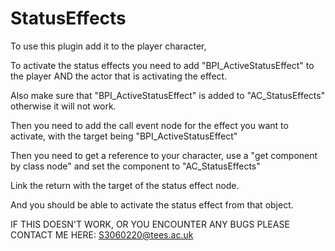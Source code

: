 # StatusEffects

To use this plugin add it to the player character,

To activate the status effects you need to add "BPI_ActiveStatusEffect" to the player AND the actor that is activating the effect.

Also make sure that "BPI_ActiveStatusEffect" is added to "AC_StatusEffects" otherwise it will not work.

Then you need to add the call event node for the effect you want to activate, with the target being "BPI_ActiveStatusEffect"

Then you need to get a reference to your character, use a "get component by class node" and set the component to "AC_StatusEffects"

Link the return with the target of the status effect node.

And you should be able to activate the status effect from that object. 




IF THIS DOESN'T WORK, OR YOU ENCOUNTER ANY BUGS PLEASE CONTACT ME HERE:  S3060220@tees.ac.uk
